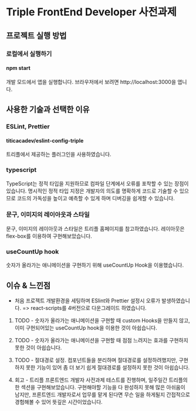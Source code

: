 # Triple FrontEnd Developer 사전과제

## 프로젝트 실행 방법

### 로컬에서 실행하기

#### npm start

개발 모드에서 앱을 실행합니다.
브라우저에서 보려면 http://localhost:3000을 엽니다.

## 사용한 기술과 선택한 이유

### ESLint, Prettier

#### titicacadev/eslint-config-triple

트리플에서 제공하는 플러그인을 사용하였습니다.

### typescript

TypeScript는 정적 타입을 지원하므로 컴파일 단계에서 오류를 포착할 수 있는 장점이 있습니다.
명시적인 정적 타입 지정은 개발자의 의도를 명확하게 코드로 기술할 수 있으므로 코드의 가독성을 높이고 예측할 수 있게 하며 디버깅을 쉽게할 수 있습니다.

### 문구, 이미지의 레이아웃과 스타일

문구, 이미지의 레이아웃과 스타일은 트리플 홈페이지를 참고하였습니다.
레이아웃은 flex-box를 이용하여 구현해보았습니다.

### useCountUp hook

숫자가 올라가는 애니메이션을 구현하기 위해 useCountUp Hook을 이용했습니다.

## 이슈 & 느낀점

- 처음 프로젝트 개발환경을 세팅하며 ESlint와 Prettier 설정시 오류가 발생하였습니다.
  => react-scripts를 4버전으로 다운그레이드 하였습니다.

1. TODO - 숫자가 올라가는 애니메이션을 구현할 때 custom Hooks을 만들지 않고, 이미 구현되어있는 useCountUp hook을 이용한 것이 아쉽습니다.

2. TODO - 숫자가 올라가는 애니메이션을 구현할 때 점점 느려지는 효과를 구현하지 못한 것이 아쉽습니다.

3. TODO - 절대경로 설정. 컴포넌트들을 분리하며 절대경로를 설정하려했지만, 구현하지 못한 기능이 있어 좀 더 보기 쉽게 절대경로를 설정하지 못한 것이 아쉽습니다.

4. 회고 - 트리플 프론트엔드 개발자 사전과제 테스트를 진행하며, 일주일간 트리플의 한 섹션을 구현해보았습니다. 구현해야할 기능을 다 완성하지 못해 많은 아쉬움이 남지만, 프론트엔드 개발자로서 업무를 맡게 된다면 무슨 일을 하게될지 간접적으로 경험해볼 수 있어 뜻깊은 시간이었습니다.
